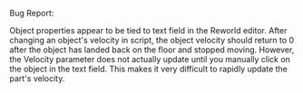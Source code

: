 Bug Report:

Object properties appear to be tied to text field in the Reworld editor. After changing an object's velocity in script, 
the object velocity should return to 0 after the object has landed back on the floor and stopped moving. However, the 
Velocity parameter does not actually update until you manually click on the object in the text field. This makes it very
difficult to rapidly update the part's velocity. 